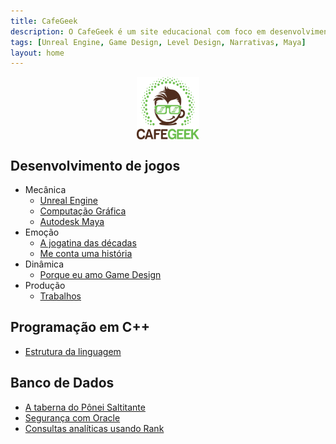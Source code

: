 ```yaml
---
title: CafeGeek
description: O CafeGeek é um site educacional com foco em desenvolvimento de jogos digitais e as disciplinas que orbitam este fantástico mundo.
tags: [Unreal Engine, Game Design, Level Design, Narrativas, Maya]
layout: home
---
```


<p align="center">
<img align="center" width="100" height="100" src="imagens/cafegeek_small.png" alt="Logo cafegeek_small">
</p>

## Desenvolvimento de jogos

- Mecânica
  - [Unreal Engine ](unreal-engine/index.html)    
  - [Computação Gráfica](computacao-grafica/index.html)   
  - [Autodesk Maya](autodesk-maya/index.html)   
- Emoção  
  - [A jogatina das décadas](a_jogatina_das_decadas/a_jogatina_das_decadas.html)     
  - [Me conta uma história](me_conte_uma_historia/index.html)   
- Dinâmica  
  - [Porque eu amo Game Design](porque_eu_amo_game_design/index.html)   
- Produção
  - [Trabalhos](trabalhos/index.html)

## Programação em C++
- [Estrutura da linguagem](cpp/index.html)  

## Banco de Dados
- [A taberna do Pônei Saltitante](a_taberna_ponei_saltitante/index.html)
- [Segurança com Oracle](#)
- [Consultas analíticas usando Rank](#)    
